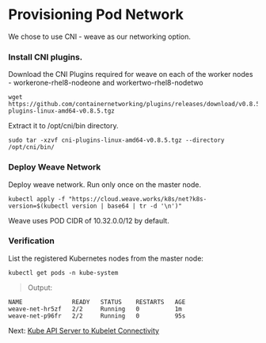 # Provisioning Pod Network

We chose to use CNI - weave as our networking option.

### Install CNI plugins.

Download the CNI Plugins required for weave on each of the worker nodes - workerone-rhel8-nodeone and workertwo-rhel8-nodetwo

    wget https://github.com/containernetworking/plugins/releases/download/v0.8.5/cni-plugins-linux-amd64-v0.8.5.tgz
    
Extract it to /opt/cni/bin directory.

    sudo tar -xzvf cni-plugins-linux-amd64-v0.8.5.tgz --directory /opt/cni/bin/
    
### Deploy Weave Network
Deploy weave network. Run only once on the master node.

    kubectl apply -f "https://cloud.weave.works/k8s/net?k8s-version=$(kubectl version | base64 | tr -d '\n')"
    
Weave uses POD CIDR of 10.32.0.0/12 by default.

### Verification
List the registered Kubernetes nodes from the master node:

    kubectl get pods -n kube-system
    
> Output:

    NAME              READY   STATUS    RESTARTS   AGE
    weave-net-hr5zf   2/2     Running   0          1m
    weave-net-p96fr   2/2     Running   0          95s
    
Next: [Kube API Server to Kubelet Connectivity](https://github.com/sanjibbehera/ManuallyInstallKubernetesVer1_18InRHEL8/blob/master/doks/13-kube-apiserver-to-kubelet.md)

